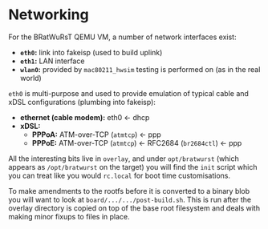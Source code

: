 # Networking

For the BRatWuRsT QEMU VM, a number of network interfaces exist:

 * **`eth0`:** link into fakeisp (used to build uplink)
 * **`eth1`:** LAN interface
 * **`wlan0`:** provided by `mac80211_hwsim` testing is performed on (as in the real world)

`eth0` is multi-purpose and used to provide emulation of typical cable and xDSL configurations (plumbing into fakeisp):

 * **ethernet (cable modem):** eth0 <- dhcp
 * **xDSL:**
     * **PPPoA:** ATM-over-TCP (`atmtcp`) <- ppp
     * **PPPoE:** ATM-over-TCP (`atmtcp`) <- RFC2684 (`br2684ctl`) <- ppp

All the interesting bits live in `overlay`, and under `opt/bratwurst` (which appears as `/opt/bratwurst` on the target) you will find the `init` script which you can treat like you would `rc.local` for boot time customisations.

To make amendments to the rootfs before it is converted to a binary blob you will want to look at `board/.../.../post-build.sh`.  This is run after the overlay directory is copied on top of the base root filesystem and deals with making minor fixups to files in place.
